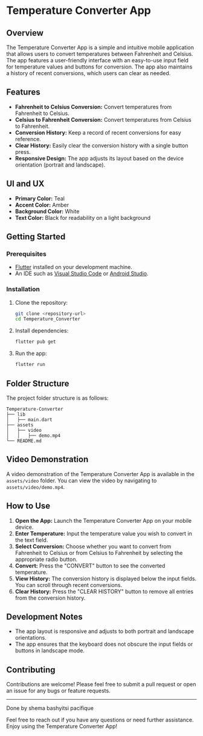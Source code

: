 # Temperature Converter App

## Overview

The Temperature Converter App is a simple and intuitive mobile application that allows users to convert temperatures between Fahrenheit and Celsius. The app features a user-friendly interface with an easy-to-use input field for temperature values and buttons for conversion. The app also maintains a history of recent conversions, which users can clear as needed.

## Features

- **Fahrenheit to Celsius Conversion:** Convert temperatures from Fahrenheit to Celsius.
- **Celsius to Fahrenheit Conversion:** Convert temperatures from Celsius to Fahrenheit.
- **Conversion History:** Keep a record of recent conversions for easy reference.
- **Clear History:** Easily clear the conversion history with a single button press.
- **Responsive Design:** The app adjusts its layout based on the device orientation (portrait and landscape).

## UI and UX

- **Primary Color:** Teal
- **Accent Color:** Amber
- **Background Color:** White
- **Text Color:** Black for readability on a light background

## Getting Started

### Prerequisites

- [Flutter](https://flutter.dev/docs/get-started/install) installed on your development machine.
- An IDE such as [Visual Studio Code](https://code.visualstudio.com/) or [Android Studio](https://developer.android.com/studio).

### Installation

1. Clone the repository:

    ```sh
    git clone <repository-url>
    cd Temperature_Converter
    ```

2. Install dependencies:

    ```sh
    flutter pub get
    ```

3. Run the app:

    ```sh
    flutter run
    ```

## Folder Structure

The project folder structure is as follows:

```
Temperature-Converter
├── lib
│   ├── main.dart
├── assets
│   ├── video
│   │   ├── demo.mp4
└── README.md
```

## Video Demonstration

A video demonstration of the Temperature Converter App is available in the `assets/video` folder. You can view the video by navigating to `assets/video/demo.mp4`.

## How to Use

1. **Open the App:** Launch the Temperature Converter App on your mobile device.
2. **Enter Temperature:** Input the temperature value you wish to convert in the text field.
3. **Select Conversion:** Choose whether you want to convert from Fahrenheit to Celsius or from Celsius to Fahrenheit by selecting the appropriate radio button.
4. **Convert:** Press the "CONVERT" button to see the converted temperature.
5. **View History:** The conversion history is displayed below the input fields. You can scroll through recent conversions.
6. **Clear History:** Press the "CLEAR HISTORY" button to remove all entries from the conversion history.

## Development Notes

- The app layout is responsive and adjusts to both portrait and landscape orientations.
- The app ensures that the keyboard does not obscure the input fields or buttons in landscape mode.

## Contributing

Contributions are welcome! Please feel free to submit a pull request or open an issue for any bugs or feature requests.


---
Done by shema bashyitsi pacifique

Feel free to reach out if you have any questions or need further assistance. Enjoy using the Temperature Converter App!